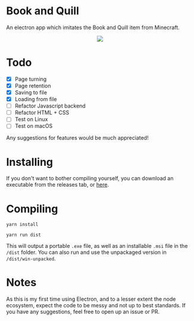 # Book and Quill
An electron app which imitates the Book and Quill item from Minecraft.

<center><img src="https://i.imgur.com/9wyqFGS.jpg"></img></center>

# Todo
- [x] Page turning
- [x] Page retention
- [x] Saving to file
- [x] Loading from file
- [ ] Refactor Javascript backend
- [ ] Refactor HTML + CSS
- [ ] Test on Linux
- [ ] Test on macOS

Any suggestions for features would be much appreciated!

# Installing
If you don't want to bother compiling yourself, you can download an executable from the releases tab, or [here](https://github.com/skiletro/BookAndQuill/releases/latest).

# Compiling

`yarn install`

`yarn run dist`

This will output a portable `.exe` file, as well as an installable `.msi` file in the `/dist` folder. You can also run and use the unpackaged version in `/dist/win-unpacked`.

# Notes
As this is my first time using Electron, and to a lesser extent the node ecosystem, expect the code to be messy and not up to best standards. If you have any suggestions, feel free to open up an issue or PR.